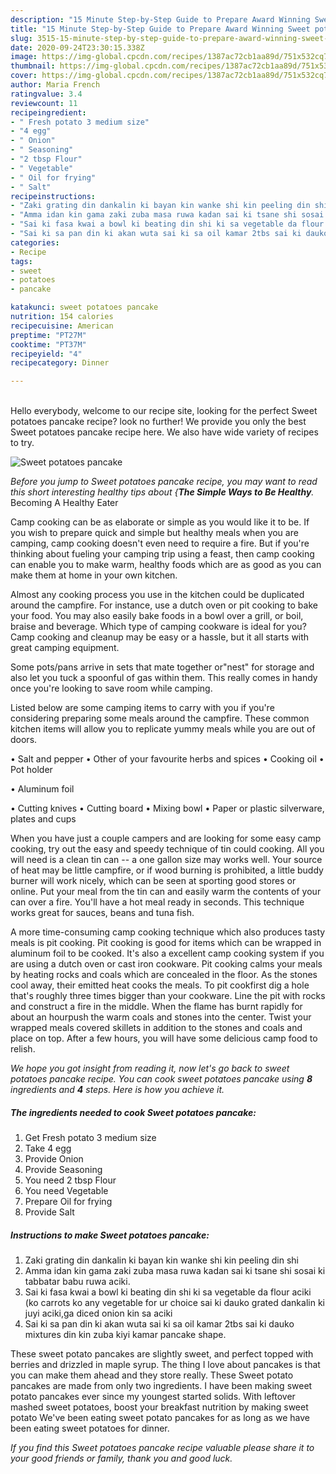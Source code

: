 ```yaml
---
description: "15 Minute Step-by-Step Guide to Prepare Award Winning Sweet potatoes pancake"
title: "15 Minute Step-by-Step Guide to Prepare Award Winning Sweet potatoes pancake"
slug: 3515-15-minute-step-by-step-guide-to-prepare-award-winning-sweet-potatoes-pancake
date: 2020-09-24T23:30:15.338Z
image: https://img-global.cpcdn.com/recipes/1387ac72cb1aa89d/751x532cq70/sweet-potatoes-pancake-recipe-main-photo.jpg
thumbnail: https://img-global.cpcdn.com/recipes/1387ac72cb1aa89d/751x532cq70/sweet-potatoes-pancake-recipe-main-photo.jpg
cover: https://img-global.cpcdn.com/recipes/1387ac72cb1aa89d/751x532cq70/sweet-potatoes-pancake-recipe-main-photo.jpg
author: Maria French
ratingvalue: 3.4
reviewcount: 11
recipeingredient:
- " Fresh potato 3 medium size"
- "4 egg"
- " Onion"
- " Seasoning"
- "2 tbsp Flour"
- " Vegetable"
- " Oil for frying"
- " Salt"
recipeinstructions:
- "Zaki grating din dankalin ki bayan kin wanke shi kin peeling din shi"
- "Amma idan kin gama zaki zuba masa ruwa kadan sai ki tsane shi sosai ki tabbatar babu ruwa aciki."
- "Sai ki fasa kwai a bowl ki beating din shi ki sa vegetable da flour aciki (ko carrots ko any vegetable for ur choice sai ki dauko grated dankalin ki juyi aciki,ga diced onion kin sa aciki"
- "Sai ki sa pan din ki akan wuta sai ki sa oil kamar 2tbs sai ki dauko mixtures din kin zuba kiyi kamar pancake shape."
categories:
- Recipe
tags:
- sweet
- potatoes
- pancake

katakunci: sweet potatoes pancake 
nutrition: 154 calories
recipecuisine: American
preptime: "PT27M"
cooktime: "PT37M"
recipeyield: "4"
recipecategory: Dinner

---
```

<br>
Hello everybody, welcome to our recipe site, looking for the perfect Sweet potatoes pancake recipe? look no further! We provide you only the best Sweet potatoes pancake recipe here. We also have wide variety of recipes to try.
<br>


![Sweet potatoes pancake](https://img-global.cpcdn.com/recipes/1387ac72cb1aa89d/751x532cq70/sweet-potatoes-pancake-recipe-main-photo.jpg)

<i>Before you jump to Sweet potatoes pancake recipe, you may want to read this short interesting healthy tips about {<strong>The Simple Ways to Be Healthy</strong>.</i>
Becoming A Healthy Eater

    
Camp cooking can be as elaborate or simple as you would like it to be. If you wish to prepare quick and simple but healthy meals when you are camping, camp cooking doesn't even need to require a fire. But if you're thinking about fueling your camping trip using a feast, then camp cooking can enable you to make warm, healthy foods which are as good as you can make them at home in your own kitchen.

 Almost any cooking process you use in the kitchen could be duplicated around the campfire. For instance, use a dutch oven or pit cooking to bake your food. You may also easily bake foods in a bowl over a grill, or boil, braise and beverage. Which type of camping cookware is ideal for you? Camp cooking and cleanup may be easy or a hassle, but it all starts with great camping equipment.

Some pots/pans arrive in sets that mate together or"nest" for storage and also let you tuck a spoonful of gas within them. This really comes in handy once you're looking to save room while camping.

Listed below are some camping items to carry with you if you're considering preparing some meals around the campfire. These common kitchen items will allow you to replicate yummy meals while you are out of doors.

• Salt and pepper
• Other of your favourite herbs and spices
• Cooking oil
• Pot holder

• Aluminum foil

• Cutting knives
• Cutting board
• Mixing bowl
• Paper or plastic silverware, plates and cups

When you have just a couple campers and are looking for some easy camp cooking, try out the easy and speedy technique of tin could cooking. All you will need is a clean tin can -- a one gallon size may works well. Your source of heat may be little campfire, or if wood burning is prohibited, a little buddy burner will work nicely, which can be seen at sporting good stores or online. Put your meal from the tin can and easily warm the contents of your can over a fire. You'll have a hot meal ready in seconds.  This technique works great for sauces, beans and tuna fish.

A more time-consuming camp cooking technique which also produces tasty meals is pit cooking. Pit cooking is good for items which can be wrapped in aluminum foil to be cooked.  It's also a excellent camp cooking system if you are using a dutch oven or cast iron cookware. Pit cooking calms your meals by heating rocks and coals which are concealed in the floor. As the stones cool away, their emitted heat cooks the meals. To pit cookfirst dig a hole that's roughly three times bigger than your cookware. Line the pit with rocks and construct a fire in the middle. When the flame has burnt rapidly for about an hourpush the warm coals and stones into the center. Twist your wrapped meals covered skillets in addition to the stones and coals and place on top. After a few hours, you will have some delicious camp food to relish.


<i>We hope you got insight from reading it, now let's go back to sweet potatoes pancake recipe. You can cook sweet potatoes pancake using <strong>8</strong> ingredients and <strong>4</strong> steps. Here is how you achieve it.
</i>

##### The ingredients needed to cook Sweet potatoes pancake:

1. Get  Fresh potato 3 medium size
1. Take 4 egg
1. Provide  Onion
1. Provide  Seasoning
1. You need 2 tbsp Flour
1. You need  Vegetable
1. Prepare  Oil for frying
1. Provide  Salt


##### Instructions to make Sweet potatoes pancake:

1. Zaki grating din dankalin ki bayan kin wanke shi kin peeling din shi
1. Amma idan kin gama zaki zuba masa ruwa kadan sai ki tsane shi sosai ki tabbatar babu ruwa aciki.
1. Sai ki fasa kwai a bowl ki beating din shi ki sa vegetable da flour aciki (ko carrots ko any vegetable for ur choice sai ki dauko grated dankalin ki juyi aciki,ga diced onion kin sa aciki
1. Sai ki sa pan din ki akan wuta sai ki sa oil kamar 2tbs sai ki dauko mixtures din kin zuba kiyi kamar pancake shape.


These sweet potato pancakes are slightly sweet, and perfect topped with berries and drizzled in maple syrup. The thing I love about pancakes is that you can make them ahead and they store really. These Sweet potato pancakes are made from only two ingredients. I have been making sweet potato pancakes ever since my youngest started solids. With leftover mashed sweet potatoes, boost your breakfast nutrition by making sweet potato We&#39;ve been eating sweet potato pancakes for as long as we have been eating sweet potatoes for dinner. 

<i>If you find this Sweet potatoes pancake recipe valuable please share it to your good friends or family, thank you and good luck.</i>
